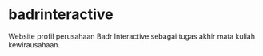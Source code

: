 # badrinteractive
Website profil perusahaan Badr Interactive sebagai tugas akhir mata kuliah kewirausahaan.
